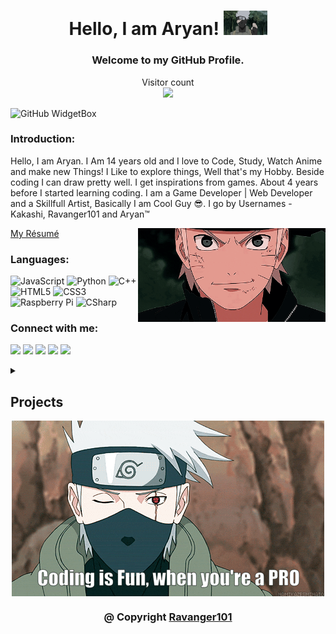 
<h1 align="center">Hello, I am Aryan! <img src="./3.gif" width="70"></h1>
<h3 align="center">Welcome to my GitHub Profile.</h3>
<p align="center"> 
  Visitor count<br>
  <img src="https://profile-counter.glitch.me/ravanger101/count.svg"/>
</p>

![GitHub WidgetBox](https://github-widgetbox.vercel.app/api/profile?username=Ravanger101&data=followers,repositories,stars,commits&theme=darkmode)

### Introduction:
Hello, I am Aryan. I Am 14 years old and I love to Code, Study, Watch Anime and make new Things! I Like to explore things, Well that's my Hobby. Beside coding I can draw pretty well. 
I get inspirations from games. About 4 years before I started learning coding. I am a Game Developer | Web Developer and a Skillfull Artist, Basically I am Cool Guy 😎. 
I go by Usernames - Kakashi, Ravanger101 and Aryan™
<div align="center">
<img src="./gif 2.gif" align="right"  width="300">
</div>

<p><a href="https://aryanresume.netlify.app/">My Résumé</a></p>

### Languages:

![JavaScript](https://img.shields.io/badge/-JavaScript-black?style=flat-square&logo=javascript)
![Python](https://img.shields.io/badge/-Python-black?style=flat-square&logo=Python)
![C++](https://img.shields.io/badge/-C++-00599C?style=flat-square&logo=c)
![HTML5](https://img.shields.io/badge/-HTML5-E34F26?style=flat-square&logo=html5&logoColor=white)
![CSS3](https://img.shields.io/badge/-CSS3-1572B6?style=flat-square&logo=css3)
![Raspberry Pi](https://img.shields.io/badge/-Raspberry%20Pi-C51A4A?style=flat-square&logo=Raspberry-Pi)
![CSharp](https://img.shields.io/badge/-CSharp-1572B6?style=flat-square&logo=csharp)


### Connect with me:

[![](https://img.shields.io/badge/-Github-171515?style=for-the-badge&logo=github&logoColor=white)](https://github.com/Ravanger101) 
[![](https://img.shields.io/badge/-Reddit-cd6532?style=for-the-badge&logo=reddit&logoColor=white)](https://www.reddit.com/user/KakashiHatake_101)
[![](https://img.shields.io/badge/-Website-7e22ff?style=for-the-badge)](https://ravanger101.github.io)
[![](https://img.shields.io/badge/-Email-c14438?style=for-the-badge&logo=gmail&logoColor=white&link=mailto:aryangore)](mailto:panther2008aryan101@gmail.com)
[![](https://img.shields.io/badge/-Twitter-38b5c1?style=for-the-badge&logo=twitter&logoColor=blue)](https://twitter.com/Ravanger101)


<details>
  <summary><h2>Projects</h2></summary>
  

  
* 🖥️ <a href ="https://ravanger101.github.io">My Website</a>
* 🎧 <a href ="https://spotifyrealms.netlify.app/">Spotify Clone</a>
* 🛒 <a href ="https://github.com/ProjectDragonRealms/Le-Caddie-#readme">Le Caddie`</a>
* 🧾 <a href ="https://xpavilion.github.io/">Xpavilion</a>
* 🎮 <a href ="https://turnipguy30.me/">Turnip's Website</a>
* 👾 <a href ="https://github.com/ProjectDragonRealms/MinecraftClassicPYVersion1.0">Minecraft PY Version 1.0</a>
* 📁 <a href ="https://github.com/ProjectDragonRealms">My Organisation</a>
* 👧 <a href ="https://github.com/ProjectDragonRealms/Inu-Yoshikawa.V.1.0.Benchmark#inu-yoshikawav10benchmark">Inu Yoshikawa Benchmark v1</a>
* 🎃 <a href ="https://pokemon-pythonred.github.io/">Pokemon!</a>



  
  
</details>
  <div align="center">
<img src="./KakashiCode.gif" align="center"  width="500">
  </div>
<h3 align = "center">@ Copyright <a href="https://github.com/Ravanger101">Ravanger101</a></h3>
  
 



